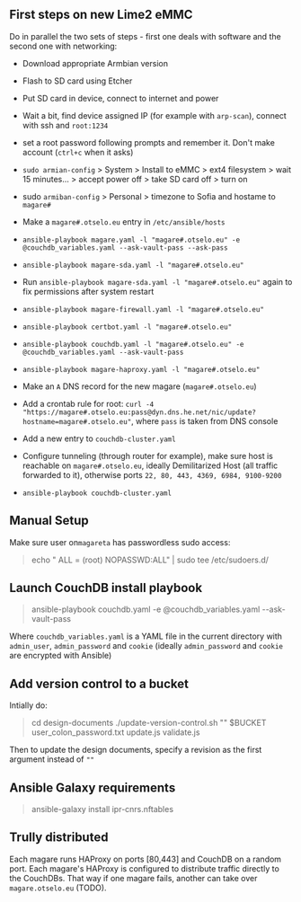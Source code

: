 ## First steps on new Lime2 eMMC

Do in parallel the two sets of steps - first one deals with software and the second one with networking:

* Download appropriate Armbian version
* Flash to SD card using Etcher
* Put SD card in device, connect to internet and power
* Wait a bit, find device assigned IP (for example with `arp-scan`), connect with ssh and `root:1234`
* set a root password following prompts and remember it. Don't make account (`ctrl+c` when it asks)
* `sudo armian-config` > System > Install to eMMC > ext4 filesystem > wait 15 minutes... > accept power off > take SD card off > turn on
* sudo `armiban-config` > Personal > timezone to Sofia and hostame to `magare#`
* Make a `magare#.otselo.eu` entry in `/etc/ansible/hosts`
* `ansible-playbook magare.yaml -l "magare#.otselo.eu" -e @couchdb_variables.yaml --ask-vault-pass --ask-pass`
* `ansible-playbook magare-sda.yaml -l "magare#.otselo.eu"`
* Run `ansible-playbook magare-sda.yaml -l "magare#.otselo.eu"` again to fix permissions after system restart
* `ansible-playbook magare-firewall.yaml -l "magare#.otselo.eu"`
* `ansible-playbook certbot.yaml -l "magare#.otselo.eu"`
* `ansible-playbook couchdb.yaml -l "magare#.otselo.eu" -e @couchdb_variables.yaml --ask-vault-pass`
* `ansible-playbook magare-haproxy.yaml -l "magare#.otselo.eu"`

* Make an `A` DNS record for the new magare (`magare#.otselo.eu`)
* Add a crontab rule for root: `curl -4 "https://magare#.otselo.eu:pass@dyn.dns.he.net/nic/update?hostname=magare#.otselo.eu"`, where `pass` is taken from DNS console
* Add a new entry to `couchdb-cluster.yaml`
* Configure tunneling (through router for example), make sure host is reachable on `magare#.otselo.eu`, ideally Demilitarized Host (all traffic forwarded to it), otherwise ports `22, 80, 443, 4369, 6984, 9100-9200`
* `ansible-playbook couchdb-cluster.yaml`

## Manual Setup
Make sure user on`magareta` has passwordless sudo access:

> echo "<user> ALL = (root) NOPASSWD:ALL" | sudo tee /etc/sudoers.d/<user>

## Launch CouchDB install playbook
> ansible-playbook couchdb.yaml -e @couchdb_variables.yaml --ask-vault-pass

Where `couchdb_variables.yaml` is a YAML file in the current directory with `admin_user`, `admin_password` and `cookie` (ideally `admin_password` and `cookie` are encrypted with Ansible)

## Add version control to a bucket

Intially do:

> cd design-documents
> ./update-version-control.sh "" $BUCKET user_colon_password.txt update.js validate.js

Then to update the design documents, specify a revision as the first argument instead of `""`

## Ansible Galaxy requirements

> ansible-galaxy install ipr-cnrs.nftables 

## Trully distributed

Each magare runs HAProxy on ports [80,443] and CouchDB on a random port. Each magare's HAProxy is configured to distribute traffic directly to the CouchDBs. That way if one magare fails, another can take over `magare.otselo.eu` (TODO).
